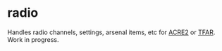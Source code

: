 # radio

Handles radio channels, settings, arsenal items, etc for [ACRE2](https://steamcommunity.com/workshop/filedetails/?id=751965892) or [TFAR](https://steamcommunity.com/workshop/filedetails/?id=894678801).  Work in progress.
